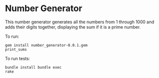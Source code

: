 # Number Generator
This number generator generates all the numbers from 1 through 1000 and adds their digits together, displaying the sum if it is a prime number.

To run:<pre><code>gem install number_generator-0.0.1.gem
print_sums</code></pre>

To run tests:<pre><code>bundle install
bundle exec rake</code></pre>
